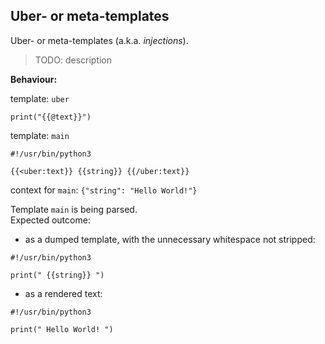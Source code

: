 ## Uber- or meta-templates

Uber- or meta-templates (a.k.a. *injections*).

> TODO: description

**Behaviour:**

template: `uber`

```
print("{{@text}}")
```

template: `main`

```
#!/usr/bin/python3

{{<uber:text}} {{string}} {{/uber:text}}
```

context for `main`: `{"string": "Hello World!"}`

Template `main` is being parsed.  
Expected outcome:

- as a dumped template, with the unnecessary whitespace not stripped:

```
#!/usr/bin/python3

print(" {{string}} ")

```

- as a rendered text:

```
#!/usr/bin/python3

print(" Hello World! ")

```
